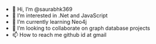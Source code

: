 - 👋 Hi, I’m @saurabhk369
- 👀 I’m interested in .Net and JavaScript
- 🌱 I’m currently learning Neo4j
- 💞️ I’m looking to collaborate on graph database projects
- 📫 How to reach me github id at gmail

<!---
saurabhk369/saurabhk369 is a ✨ special ✨ repository because its `README.md` (this file) appears on your GitHub profile.
You can click the Preview link to take a look at your changes.
--->
